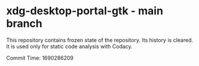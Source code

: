 # xdg-desktop-portal-gtk - main branch

This repository contains frozen state of the repository.
Its history is cleared. It is used only for static code
analysis with Codacy.

Commit Time: 1690286209